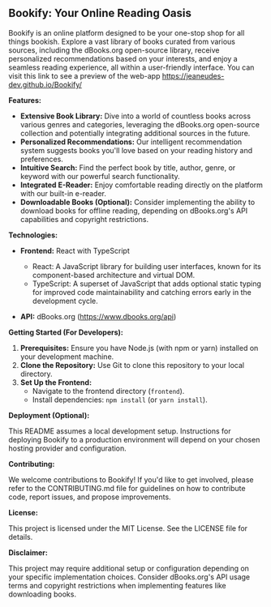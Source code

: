 ## Bookify: Your Online Reading Oasis

Bookify is an online platform designed to be your one-stop shop for all things bookish. Explore a vast library of books curated from various sources, including the dBooks.org open-source library, receive personalized recommendations based on your interests, and enjoy a seamless reading experience, all within a user-friendly interface.
You can visit this link to see a preview of the web-app https://jeaneudes-dev.github.io/Bookify/

**Features:**

- **Extensive Book Library:** Dive into a world of countless books across various genres and categories, leveraging the dBooks.org open-source collection and potentially integrating additional sources in the future.
- **Personalized Recommendations:** Our intelligent recommendation system suggests books you'll love based on your reading history and preferences.
- **Intuitive Search:** Find the perfect book by title, author, genre, or keyword with our powerful search functionality.
- **Integrated E-Reader:** Enjoy comfortable reading directly on the platform with our built-in e-reader.
- **Downloadable Books (Optional):** Consider implementing the ability to download books for offline reading, depending on dBooks.org's API capabilities and copyright restrictions.

**Technologies:**

- **Frontend:** React with TypeScript
  - React: A JavaScript library for building user interfaces, known for its component-based architecture and virtual DOM.
  - TypeScript: A superset of JavaScript that adds optional static typing for improved code maintainability and catching errors early in the development cycle.

- **API:** dBooks.org (https://www.dbooks.org/api)

**Getting Started (For Developers):**

1. **Prerequisites:** Ensure you have Node.js (with npm or yarn) installed on your development machine.
2. **Clone the Repository:** Use Git to clone this repository to your local directory.
3. **Set Up the Frontend:**
   - Navigate to the frontend directory (`frontend`).
   - Install dependencies: `npm install` (or `yarn install`).

**Deployment (Optional):**

This README assumes a local development setup. Instructions for deploying Bookify to a production environment will depend on your chosen hosting provider and configuration.

**Contributing:**

We welcome contributions to Bookify! If you'd like to get involved, please refer to the CONTRIBUTING.md file for guidelines on how to contribute code, report issues, and propose improvements.

**License:**

This project is licensed under the MIT License. See the LICENSE file for details.

**Disclaimer:**

This project may require additional setup or configuration depending on your specific implementation choices. Consider dBooks.org's API usage terms and copyright restrictions when implementing features like downloading books.

